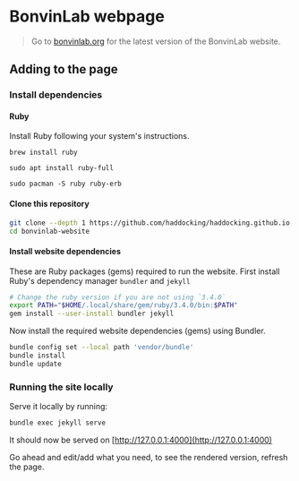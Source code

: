 # BonvinLab webpage

> Go to [bonvinlab.org](https://bonvinlab.org) for
> the latest version of the BonvinLab website.

## Adding to the page

### Install dependencies

#### Ruby

Install Ruby following your system's instructions.

```text
brew install ruby

```

```text
sudo apt install ruby-full
```

```text
sudo pacman -S ruby ruby-erb
```

#### Clone this repository

```bash
git clone --depth 1 https://github.com/haddocking/haddocking.github.io.git haddocking-website
cd bonvinlab-website
```

#### Install website dependencies

These are Ruby packages (gems) required to run the website.
First install Ruby's dependency manager `bundler` and `jekyll`

```bash
# Change the ruby version if you are not using `3.4.0`
export PATH="$HOME/.local/share/gem/ruby/3.4.0/bin:$PATH"
gem install --user-install bundler jekyll
```

Now install the required website dependencies (gems) using Bundler.

```bash
bundle config set --local path 'vendor/bundle'
bundle install
bundle update
```

### Running the site locally

Serve it locally by running:

```bash
bundle exec jekyll serve
```

It should now be served on [http://127.0.0.1:4000](http://127.0.0.1:4000)

Go ahead and edit/add what you need, to see the rendered version, refresh the page.
